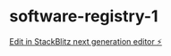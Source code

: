 # software-registry-1

[Edit in StackBlitz next generation editor ⚡️](https://stackblitz.com/~/github.com/prozion/software-registry-1)